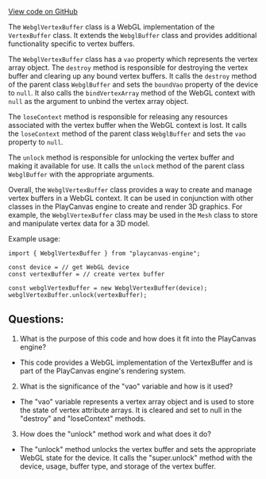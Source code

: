 [View code on GitHub](https://github.com/playcanvas/engine/src/platform/graphics/webgl/webgl-vertex-buffer.js)

The `WebglVertexBuffer` class is a WebGL implementation of the `VertexBuffer` class. It extends the `WebglBuffer` class and provides additional functionality specific to vertex buffers. 

The `WebglVertexBuffer` class has a `vao` property which represents the vertex array object. The `destroy` method is responsible for destroying the vertex buffer and clearing up any bound vertex buffers. It calls the `destroy` method of the parent class `WebglBuffer` and sets the `boundVao` property of the device to `null`. It also calls the `bindVertexArray` method of the WebGL context with `null` as the argument to unbind the vertex array object.

The `loseContext` method is responsible for releasing any resources associated with the vertex buffer when the WebGL context is lost. It calls the `loseContext` method of the parent class `WebglBuffer` and sets the `vao` property to `null`.

The `unlock` method is responsible for unlocking the vertex buffer and making it available for use. It calls the `unlock` method of the parent class `WebglBuffer` with the appropriate arguments.

Overall, the `WebglVertexBuffer` class provides a way to create and manage vertex buffers in a WebGL context. It can be used in conjunction with other classes in the PlayCanvas engine to create and render 3D graphics. For example, the `WebglVertexBuffer` class may be used in the `Mesh` class to store and manipulate vertex data for a 3D model. 

Example usage:

```
import { WebglVertexBuffer } from "playcanvas-engine";

const device = // get WebGL device
const vertexBuffer = // create vertex buffer

const webglVertexBuffer = new WebglVertexBuffer(device);
webglVertexBuffer.unlock(vertexBuffer);
```
## Questions: 
 1. What is the purpose of this code and how does it fit into the PlayCanvas engine?
- This code provides a WebGL implementation of the VertexBuffer and is part of the PlayCanvas engine's rendering system.

2. What is the significance of the "vao" variable and how is it used?
- The "vao" variable represents a vertex array object and is used to store the state of vertex attribute arrays. It is cleared and set to null in the "destroy" and "loseContext" methods.

3. How does the "unlock" method work and what does it do?
- The "unlock" method unlocks the vertex buffer and sets the appropriate WebGL state for the device. It calls the "super.unlock" method with the device, usage, buffer type, and storage of the vertex buffer.